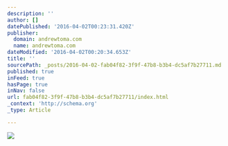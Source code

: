 ```yaml
---
description: ''
author: []
datePublished: '2016-04-02T00:23:31.420Z'
publisher:
  domain: andrewtoma.com
  name: andrewtoma.com
dateModified: '2016-04-02T00:20:34.653Z'
title: ''
sourcePath: _posts/2016-04-02-fab04f82-3f9f-47b8-b3b4-dc5af7b27711.md
published: true
inFeed: true
hasPage: true
inNav: false
url: fab04f82-3f9f-47b8-b3b4-dc5af7b27711/index.html
_context: 'http://schema.org'
_type: Article

---
```

![](https://static.wixstatic.com/media/4ef0f5_c1c2485e30a7470398238eb2c641264d.jpg/v1/fill/w_610,h_407,al_c,q_90,usm_0.66_1.00_0.01/4ef0f5_c1c2485e30a7470398238eb2c641264d.jpg)